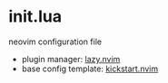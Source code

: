 # init.lua
neovim configuration file

- plugin manager: [lazy.nvim][1]
- base config template: [kickstart.nvim][2]

[1]: https://github.com/folke/lazy.nvim
[2]: https://github.com/nvim-lua/kickstart.nvim
